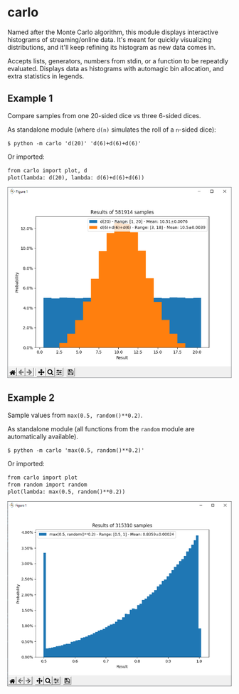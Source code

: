 # carlo

Named after the Monte Carlo algorithm, this module displays interactive histograms of streaming/online data. It's meant for quickly visualizing distributions, and it'll keep refining its histogram as new data comes in.

Accepts lists, generators, numbers from stdin, or a function to be repeatdly evaluated. Displays data as histograms with automagic bin allocation, and extra statistics in legends.

## Example 1

Compare samples from one 20-sided dice vs three 6-sided dices.

As standalone module (where `d(n)` simulates the roll of a `n`-sided dice):

    $ python -m carlo 'd(20)' 'd(6)+d(6)+d(6)'

Or imported:

    from carlo import plot, d
    plot(lambda: d(20), lambda: d(6)+d(6)+d(6))
    
![example screenshot showing two histograms superimposed](./screenshot1.png)

## Example 2

Sample values from `max(0.5, random()**0.2)`.

As standalone module (all functions from the `random` module are automatically available).

    $ python -m carlo 'max(0.5, random()**0.2)'

Or imported:

    from carlo import plot
    from random import random
    plot(lambda: max(0.5, random()**0.2))
    
![example screenshot showing a skewed-looking histogram](./screenshot2.png)
